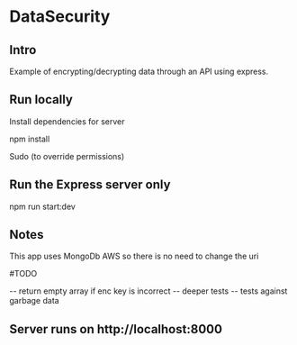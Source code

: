 # DataSecurity


## Intro

Example of encrypting/decrypting data through an API using express.


## Run locally

Install dependencies for server

npm install

Sudo (to override permissions)

## Run the Express server only
npm run start:dev

## Notes

  This app uses MongoDb AWS so there is no need to change the uri

#TODO

  -- return empty array if enc key is incorrect
  -- deeper tests
  -- tests against garbage data

## Server runs on http://localhost:8000
